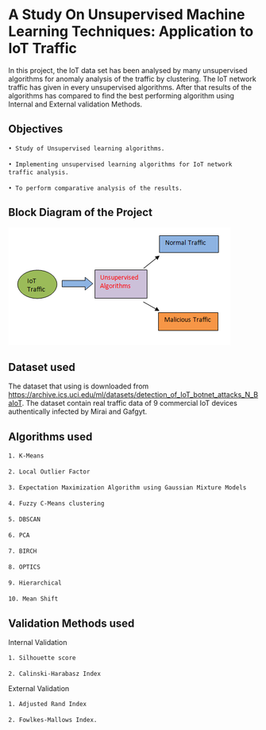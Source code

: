 
#  A Study On Unsupervised Machine Learning Techniques: Application to IoT Traffic

In this project, the IoT data set has been analysed by many unsupervised algorithms
for anomaly analysis of the traffic by clustering. The IoT network traffic
has given in every unsupervised algorithms. After that results of the algorithms
has compared to find the best performing algorithm using Internal and External validation Methods.


## Objectives
    • Study of Unsupervised learning algorithms.

    • Implementing unsupervised learning algorithms for IoT network traffic analysis.

    • To perform comparative analysis of the results.
## Block Diagram of the Project

![App Screenshot](https://github.com/Dhruba6060/Unsupervised-Learning-Algorithms/blob/main/Block%20Diagram.png?raw=true)


## Dataset used

The dataset that using is downloaded from https://archive.ics.uci.edu/ml/datasets/detection_of_IoT_botnet_attacks_N_BaIoT. The dataset contain real traffic
data of 9 commercial IoT devices authentically infected by Mirai and Gafgyt.
## Algorithms used
    1. K-Means

    2. Local Outlier Factor

    3. Expectation Maximization Algorithm using Gaussian Mixture Models

    4. Fuzzy C-Means clustering

    5. DBSCAN

    6. PCA

    7. BIRCH

    8. OPTICS

    9. Hierarchical

    10. Mean Shift
## Validation Methods used

Internal Validation

    1. Silhouette score

    2. Calinski-Harabasz Index

External Validation

    1. Adjusted Rand Index

    2. Fowlkes-Mallows Index.